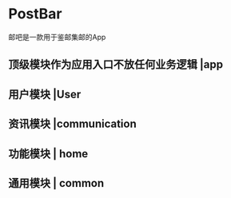 # PostBar
邮吧是一款用于鉴邮集邮的App




## 顶级模块作为应用入口不放任何业务逻辑  |app

## 用户模块 |User

## 资讯模块 |communication

## 功能模块 | home

## 通用模块 | common